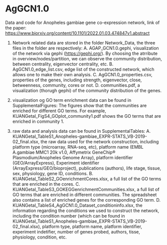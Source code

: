 # AgGCN1.0
Data and code for Anopheles gambiae gene co-expression network, link of the paper: https://www.biorxiv.org/content/10.1101/2022.01.03.474847v1.abstract  

1. Network related data are stored in the folder Network_Data, the three files in the folder are respectively:
   A. AGAP_GCN1.0.gephi, visualization of the network via gephi (https://gephi.org/). By choosing the atrribute in overview/nodes/partition, we can observe the community distribution, between centrality, eigenvector centrality, etc.
   B. AgGCN1.0_edge_list.csv, edge list of the constructed network, which allows one to make their own analysis.
   C. AgGCN1.0_properties.csv, properties of the genes, including strength, eigenvector, close, betweenness, community, cores or not.
   D. communities.pdf, a visualization (thorugh gephi) of the community distribution of the genes.
   
2. visualization og GO term enrichment data can be found in SupplementalFigures: 
   The figures show that the communities are enriched for different GO terms. For example, KUANGetal_FigS4_GOplot_community1.pdf shows the GO terms that are enriched in community 1.
  
3. raw data and analysis data can be found in SupplementalTables:
   A. KUANGetal_TableS1_Anopheles-gambiae_EXPR-STATS_VB-2019-02_final.xlsx, the raw data used for the network construction, including platform type (microarray, RNA-seq, etc), platform name (EMBL A.gambiae MMC1 20k v1.0, Affymetrix GeneChip® Plasmodium/Anopheles Genome Array), platform identifier (GEO/ArrayExpress), Experiment identifier (ArrayExpress/GEO/bioproject), publications (authors), life stage, tissue, sex, physiology, gene ID, conditions.
   B. KUANGetal_TableS2_GOenrichmentCores.xlsx, a full list of the GO terms that are enriched in the cores.
   C. KUANGetal_TableS3_GOKEGGenrichmentCommunities.xlsx, a full list of GO terms that are enriched in different communities. The spreadsheet also contains a list of enriched genes for the corresponding GO term.
   D. KUANGetal_TableS4_AgGCN1.0_Dataset_conditioninfo.xlsx, the information regarding the conditions we used to construct the network, including the condition number (which can be found in KUANGetal_TableS1_Anopheles-gambiae_EXPR-STATS_VB-2019-02_final.xlsx), platform type, platform name, platform identifier, experiment indetifier, number of genes probed, authors, tisse, physiology, condition, etc.
     
